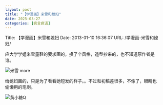 ```yaml
---
layout: post
title: "【学漫画】米雪和媳妇"
date: 2025-03-27
categories: [疯言疯语]
---
```


Title: 【学漫画】米雪和媳妇
Date: 2013-01-10 16:36:07
URL: /学漫画-米雪和媳妇/

应大学学姐米雪童鞋的要求画的，换了个风格，造型抄来的，也不知道原作者是谁。

![米雪](http://img.weimao.me/2019-05-21-032854.jpg)
more

给媳妇画的，只是为了看看她短发的样子。。不过和初稿差很多，不像了，眼睛也偷懒用的笔刷。

![黄小糖Q](http://img.weimao.me/2019-05-21-032858.jpg)
